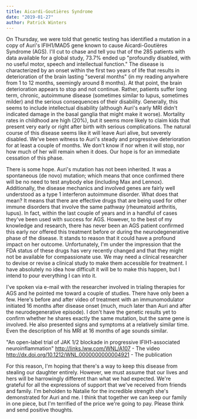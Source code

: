 ```yaml
---
title: Aicardi-Goutières Syndrome
date: "2019-01-27"
author: Patrick Winters
---
```


On Thursday, we were told that genetic testing has identified a mutation in a copy of Auri's IFIH1/MAD5 gene known to cause Aicardi-Goutières Syndrome (AGS). I'll cut to chase and tell you that of the 285 patients with data available for a global study, 73.7% ended up "profoundly disabled, with no useful motor, speech and intellectual function." The disease is characterized by an onset within the first two years of life that results in deterioration of the brain lasting "several months" (in my reading anywhere from 1 to 12 months, seemingly around 8 months). At that point, the brain deterioration appears to stop and not continue. Rather, patients suffer long term, chronic, autoimmune disease (sometimes similar to lupus, sometimes milder) and the serious consequences of their disability. Generally, this seems to include intellectual disability (although Auri's early MRI didn't indicated damage in the basal ganglia that might make it worse). Mortality rates in childhood are high (20%), but it seems more likely to claim kids that present very early or right after birth with serious complications. The natural course of this disease seems like it will leave Auri alive, but severely disabled. We've been witness to Auri's steady and progressive deterioration for at least a couple of months. We don't know if nor when it will stop, nor how much of her will remain when it does. Our hope is for an immediate cessation of this phase.

There is some hope. Auri's mutation has not been inherited. It was a spontaneous (de novo) mutation; which means that once confirmed there will be no need to test anybody else (including Max and Lennox). Additionally, the disease mechanics and involved genes are fairly well understood as a type 1 interferon autoimmune disorder. What does that mean? It means that there are effective drugs that are being used for other immune disorders that involve the same pathway (rheumatoid arthritis, lupus). In fact, within the last couple of years and in a handful of cases they've been used with success for AGS. However, to the best of my knowledge and research, there has never been an AGS patient confirmed this early nor offered this treatment before or during the neurodegenerative phase of the disease. It stands to reason that it could have a profound impact on her outcome. Unfortunately, I'm under the impression that the FDA status of these drugs has very recently changed and that they might not be available for compassionate use. We may need a clinical researcher to devise or revise a clinical study to make them accessible for treatment. I have absolutely no idea how difficult it will be to make this happen, but I intend to pour everything I can into it.

I've spoken via e-mail with the researcher involved in trialing therapies for AGS and he pointed me toward a couple of studies. There have only been a few. Here's before and after video of treatment with an immunomodulator initiated 16 months after disease onset (much, much later than Auri and after the neurodegenerative episode). I don't have the genetic results yet to confirm whether he shares exactly the same mutation, but the same gene is involved. He also presented signs and symptoms at a relatively similar time. Even the description of his MRI at 16 months of age sounds similar.

"An open-label trial of JAK 1/2 blockade in progressive IFIH1-associated neuroinflammation"
http://links.lww.com/WNL/A107 - The video
http://dx.doi.org/10.1212/WNL.0000000000004921 - The publication

For this reason, I'm hoping that there's a way to keep this disease from stealing our daughter entirely. However, we must assume that our lives and hers will be harrowingly different than what we had expected. We're grateful for all the expressions of support that we've received from friends and family. I'm beholden to Natalie for the incredible strength she's demonstrated for Auri and me. I think that together we can keep our family in one piece, but I'm terrified of the price we're going to pay. Please think and send positive thoughts.
